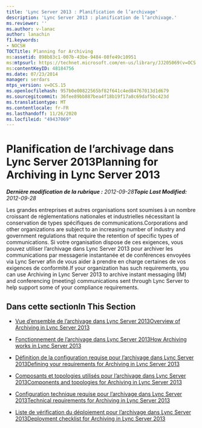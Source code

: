 ```yaml
---
title: 'Lync Server 2013 : Planification de l’archivage'
description: 'Lync Server 2013 : planification de l’archivage.'
ms.reviewer: ''
ms.author: v-lanac
author: lanachin
f1.keywords:
- NOCSH
TOCTitle: Planning for Archiving
ms:assetid: 898b83c1-007b-43be-9484-08fe49c10951
ms:mtpsurl: https://technet.microsoft.com/en-us/library/JJ205069(v=OCS.15)
ms:contentKeyID: 48184756
ms.date: 07/23/2014
manager: serdars
mtps_version: v=OCS.15
ms.openlocfilehash: 957b0e00822565bf82f641c4ed84767013d1d679
ms.sourcegitcommit: 36fee89bb887bea4f18b19f17a8c69daf5bc423d
ms.translationtype: MT
ms.contentlocale: fr-FR
ms.lasthandoff: 11/26/2020
ms.locfileid: "49437069"
---
```

# <a name="planning-for-archiving-in-lync-server-2013"></a><span data-ttu-id="7073a-103">Planification de l’archivage dans Lync Server 2013</span><span class="sxs-lookup"><span data-stu-id="7073a-103">Planning for Archiving in Lync Server 2013</span></span>

<div data-xmlns="http://www.w3.org/1999/xhtml">

<div class="topic" data-xmlns="http://www.w3.org/1999/xhtml" data-msxsl="urn:schemas-microsoft-com:xslt" data-cs="https://msdn.microsoft.com/">

<div data-asp="https://msdn2.microsoft.com/asp">



</div>

<div id="mainSection">

<div id="mainBody"><span data-ttu-id="7073a-104">

<span> </span></span><span class="sxs-lookup"><span data-stu-id="7073a-104">

<span> </span></span></span>

<span data-ttu-id="7073a-105">_**Dernière modification de la rubrique :** 2012-09-28_</span><span class="sxs-lookup"><span data-stu-id="7073a-105">_**Topic Last Modified:** 2012-09-28_</span></span>

<span data-ttu-id="7073a-106">Les grandes entreprises et autres organisations sont soumises à un nombre croissant de réglementations nationales et industrielles nécessitant la conservation de types spécifiques de communications.</span><span class="sxs-lookup"><span data-stu-id="7073a-106">Corporations and other organizations are subject to an increasing number of industry and government regulations that require the retention of specific types of communications.</span></span> <span data-ttu-id="7073a-107">Si votre organisation dispose de ces exigences, vous pouvez utiliser l’archivage dans Lync Server 2013 pour archiver les communications par messagerie instantanée et de conférences envoyées via Lync Server afin de vous aider à prendre en charge certaines de vos exigences de conformité.</span><span class="sxs-lookup"><span data-stu-id="7073a-107">If your organization has such requirements, you can use Archiving in Lync Server 2013 to archive instant messaging (IM) and conferencing (meeting) communications sent through Lync Server to help support some of your compliance requirements.</span></span>

<div>

## <a name="in-this-section"></a><span data-ttu-id="7073a-108">Dans cette section</span><span class="sxs-lookup"><span data-stu-id="7073a-108">In This Section</span></span>

  - [<span data-ttu-id="7073a-109">Vue d’ensemble de l’archivage dans Lync Server 2013</span><span class="sxs-lookup"><span data-stu-id="7073a-109">Overview of Archiving in Lync Server 2013</span></span>](lync-server-2013-overview-of-archiving.md)

  - [<span data-ttu-id="7073a-110">Fonctionnement de l’archivage dans Lync Server 2013</span><span class="sxs-lookup"><span data-stu-id="7073a-110">How Archiving works in Lync Server 2013</span></span>](lync-server-2013-how-archiving-works.md)

  - [<span data-ttu-id="7073a-111">Définition de la configuration requise pour l’archivage dans Lync Server 2013</span><span class="sxs-lookup"><span data-stu-id="7073a-111">Defining your requirements for Archiving in Lync Server 2013</span></span>](lync-server-2013-defining-your-requirements-for-archiving.md)

  - [<span data-ttu-id="7073a-112">Composants et topologies utilisés pour l’archivage dans Lync Server 2013</span><span class="sxs-lookup"><span data-stu-id="7073a-112">Components and topologies for Archiving in Lync Server 2013</span></span>](lync-server-2013-components-and-topologies-for-archiving.md)

  - [<span data-ttu-id="7073a-113">Configuration technique requise pour l’archivage dans Lync Server 2013</span><span class="sxs-lookup"><span data-stu-id="7073a-113">Technical requirements for Archiving in Lync Server 2013</span></span>](lync-server-2013-technical-requirements-for-archiving.md)

  - [<span data-ttu-id="7073a-114">Liste de vérification du déploiement pour l’archivage dans Lync Server 2013</span><span class="sxs-lookup"><span data-stu-id="7073a-114">Deployment checklist for Archiving in Lync Server 2013</span></span>](lync-server-2013-deployment-checklist-for-archiving.md)

<span data-ttu-id="7073a-115"></div>

</div>

<span> </span>

</div>

</div>

</span><span class="sxs-lookup"><span data-stu-id="7073a-115"></div>

</div>

<span> </span>

</div>

</div>

</span></span></div>

